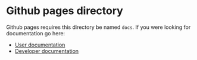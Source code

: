 # Github pages directory

Github pages requires this directory be named `docs`. 
If you were looking for documentation go here:

- [User documentation](https://recaf.coley.software/user/index.html)
- [Developer documentation](https://recaf.coley.software/dev/index.html)